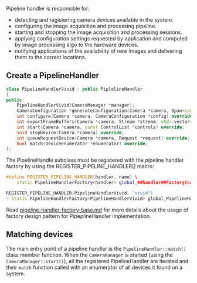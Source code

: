 Pipeline handler is responsible for:

- detecting and registering camera devices available in the system.
- configuring the image acquisition and processing pipeline.
- starting and stopping the image acquisition and processing sessions.
- applying configuration settings requested by application and computed by image processing algo to the hardware devices.
- notifying applications of the availability of new images and delivering them to the correct locations.

## Create a PipelineHandler

```C++
class PipelineHandlerVivid : public PiplelineHandler
{
public:
    PipelineHandlerVivid(CameraManager *manager);
    CameraConfiguration *generateConfiguration(Camera *camera, Span<const StreamRole> roles) override;
    int configure(Camera *camera, CameraConfiguration *config) override;
    int exportFrameBuffers(Camera *camera, Stream *stream, std::vector<std::unique_ptr<FrameBuffer>> *buffers) override;
    int start(Camera *camera, const ControlList *controls) override;
    void stopDevice(Camera *camera) override;
    int queueRequestDevice(Camera *camera, Request *request) override;
    bool match(DeviceEnumerator *enumerator) override;
};
```
The PipelineHandle subclass must be registered with the pipeline handler factory by using the REGISTER_PIPELINE_HANDLER() macro:

```C++
#define REGISTER_PIPELINE_HANDLER(handler, name) \ 
    static PipelineHandlerFactory<handler> global_##handler##Factory(name);
```

```C++
REGISTER_PIPELINE_HANDLER(PipelineHandlerVivid, "vivid")
~ static PipelineHandlerFactory<PipelineHandlerVivid> global_PipelineHandlerVividFactory("vivid")
```

Read [pipeline-handler-factory-base.md](./pipeline-handler-factory-base.md) for more details about the usage of factory design pattern for PipeplineHandler implementation.

## Matching devices

The main entry point of a pipeline handler is the `PipelineHandler::match()` class member function. When the `CameraManager` is started (using the `CameraManager::start()`), all the registered PipelineHandler are iterated and their `match` function called with an enumerator of all devices it found on a system.